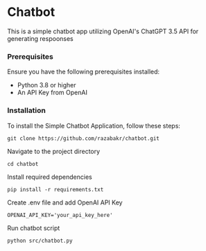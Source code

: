 # Chatbot 

This is a simple chatbot app utilizing OpenAI's ChatGPT 3.5 API for generating respoonses


### Prerequisites

Ensure you have the following prerequisites installed:

- Python 3.8 or higher
- An API Key from OpenAI

### Installation

To install the Simple Chatbot Application, follow these steps:

```shell
git clone https://github.com/razabakr/chatbot.git 
```

Navigate to the project directory

```shell
cd chatbot
```
Install required dependencies


```shell
pip install -r requirements.txt
```

Create .env file and add OpenAI API Key

```shell
OPENAI_API_KEY='your_api_key_here'
```

Run chatbot script 
```shell
python src/chatbot.py
```
